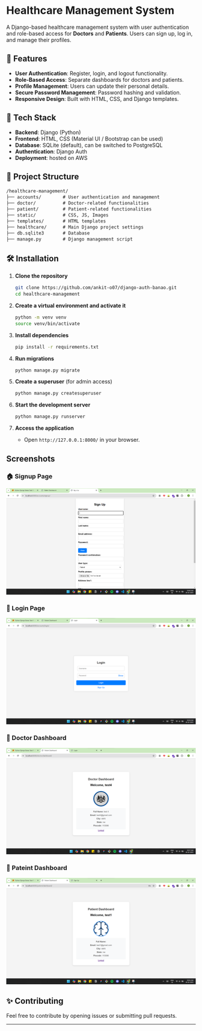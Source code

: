 # Healthcare Management System

A Django-based healthcare management system with user authentication and role-based access for **Doctors** and **Patients**. Users can sign up, log in, and manage their profiles.

## 📌 Features
- **User Authentication**: Register, login, and logout functionality.
- **Role-Based Access**: Separate dashboards for doctors and patients.
- **Profile Management**: Users can update their personal details.
- **Secure Password Management**: Password hashing and validation.
- **Responsive Design**: Built with HTML, CSS, and Django templates.

## 🚀 Tech Stack
- **Backend**: Django (Python)
- **Frontend**: HTML, CSS (Material UI / Bootstrap can be used)
- **Database**: SQLite (default), can be switched to PostgreSQL
- **Authentication**: Django Auth
- **Deployment**: hosted on  AWS 

## 📂 Project Structure
```
/healthcare-management/
├── accounts/        # User authentication and management
├── doctor/          # Doctor-related functionalities
├── patient/         # Patient-related functionalities
├── static/          # CSS, JS, Images
├── templates/       # HTML templates
├── healthcare/      # Main Django project settings
├── db.sqlite3       # Database
├── manage.py        # Django management script
```

## 🛠 Installation
1. **Clone the repository**
   ```bash
   git clone https://github.com/ankit-o07/django-auth-banao.git
   cd healthcare-management
   ```

2. **Create a virtual environment and activate it**
   ```bash
   python -m venv venv
   source venv/bin/activate  
   ```

3. **Install dependencies**
   ```bash
   pip install -r requirements.txt
   ```

4. **Run migrations**
   ```bash
   python manage.py migrate
   ```

5. **Create a superuser** (for admin access)
   ```bash
   python manage.py createsuperuser
   ```

6. **Start the development server**
   ```bash
   python manage.py runserver
   ```

7. **Access the application**
   - Open `http://127.0.0.1:8000/` in your browser.


## Screenshots

### 🏠 Signup Page
![Signup Page](image-2.png)

### 🔐 Login Page
![Login Page](image-1.png)

### 🏥 Doctor Dashboard
![Doctor Dashboard](image.png)

### 🏥 Pateint Dashboard
![Patient Dashboard](image-3.png)



## ✨ Contributing
Feel free to contribute by opening issues or submitting pull requests.

---


